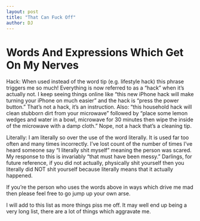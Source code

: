 ```yaml
---
layout: post
title: "That Can Fuck Off"
author: DJ
---
```


# Words And Expressions Which Get On My Nerves
Hack: When used instead of the word tip (e.g. lifestyle hack) this phrase triggers me so much! Everything is now referred to as a “hack” when it’s actually not. I keep seeing things online like “this new iPhone hack will make turning your iPhone on much easier” and the hack is “press the power button.” That’s not a hack, it’s an instruction. Also: “this household hack will clean stubborn dirt from your microwave” followed by “place some lemon wedges and water in a bowl, microwave for 30 minutes then wipe the inside of the microwave with a damp cloth.” Nope, not a hack that’s a cleaning tip.

Literally: I am literally so over the use of the word literally. It is used far too often and many times incorrectly. I’ve lost count of the number of times I’ve heard someone say “I literally shit myself” meaning the person was scared. My response to this is invariably “that must have been messy.” Darlings, for future reference, if you did not actually, physically shit yourself then you literally did NOT shit yourself because literally means that it actually happened.

If you’re the person who uses the words above in ways which drive me mad then please feel free to go jump up your own arse.

I will add to this list as more things piss me off. It may well end up being a very long list, there are a lot of things which aggravate me.
